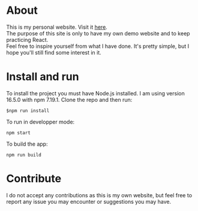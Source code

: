 # About
This is my personal website. Visit it [here](https://marc-delpech.pagesperso-orange.fr/).  
The purpose of this site is only to have my own demo website and to keep practicing React.  
Feel free to inspire yourself from what I have done. It's pretty simple, but I hope you'll still find some interest in it.

# Install and run
To install the project you must have Node.js installed. I am using version 16.5.0 with npm 7.19.1. Clone the repo and then run:
```
$npm run install
```

To run in developper mode:
```
npm start
```

To build the app:
```
npm run build
```

# Contribute
I do not accept any contributions as this is my own website, but feel free to report any issue you may encounter or suggestions you may have.